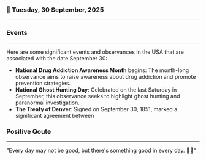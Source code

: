 ### 📅 Tuesday, 30 September, 2025
------
### Events
------
Here are some significant events and observances in the USA that are associated with the date September 30:

- **National Drug Addiction Awareness Month** begins: The month-long observance aims to raise awareness about drug addiction and promote prevention strategies.
- **National Ghost Hunting Day**: Celebrated on the last Saturday in September, this observance seeks to highlight ghost hunting and paranormal investigation.
- **The Treaty of Denver**: Signed on September 30, 1851, marked a significant agreement between
### Positive Qoute
------
"Every day may not be good, but there's something good in every day. 🌈✨"
